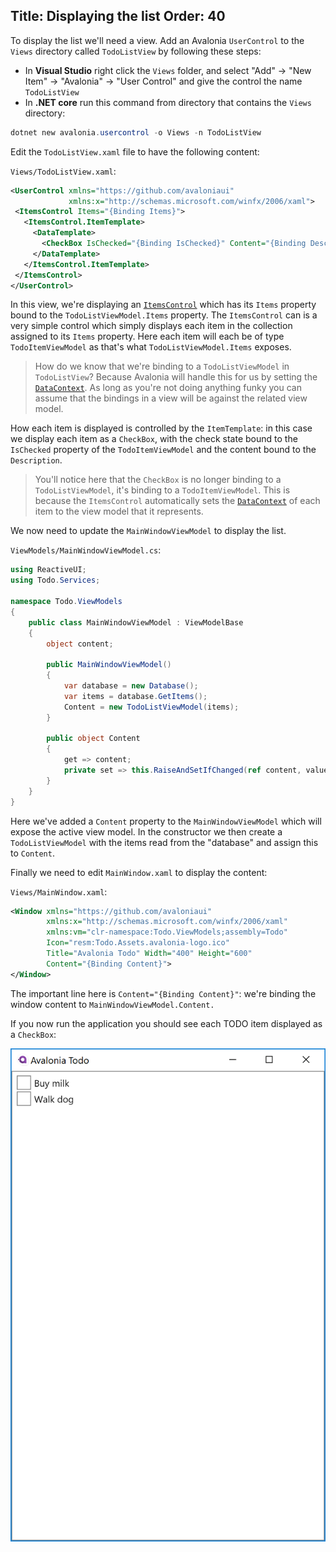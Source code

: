 Title: Displaying the list
Order: 40
---

To display the list we'll need a view. Add an Avalonia `UserControl` to the `Views` directory called `TodoListView` by following these steps:

- In **Visual Studio** right click the `Views` folder, and select "Add" -> "New Item" -> "Avalonia" -> "User Control" and give the control the name `TodoListView`
- In **.NET core** run this command from directory that contains the `Views` directory:

```powershell
dotnet new avalonia.usercontrol -o Views -n TodoListView
```

Edit the `TodoListView.xaml` file to have the following content:

 `Views/TodoListView.xaml`:
 ```xml
 <UserControl xmlns="https://github.com/avaloniaui"
              xmlns:x="http://schemas.microsoft.com/winfx/2006/xaml">
  <ItemsControl Items="{Binding Items}">
    <ItemsControl.ItemTemplate>
      <DataTemplate>
        <CheckBox IsChecked="{Binding IsChecked}" Content="{Binding Description}"/>
      </DataTemplate>
    </ItemsControl.ItemTemplate>
  </ItemsControl>
</UserControl>
 ```

In this view, we're displaying an [`ItemsControl`](/controls/itemscontrol) which has its `Items` property bound to the `TodoListViewModel.Items` property. The `ItemsControl` can is a very simple control which simply displays each item in the collection assigned to its `Items` property. Here each item will each be of type `TodoItemViewModel` as that's what `TodoListViewModel.Items` exposes.

> How do we know that we're binding to a `TodoListViewModel` in `TodoListView`? Because Avalonia will handle this for us by setting the [`DataContext`](/docs/binding/datacontext). As long as you're not doing anything funky you can assume that the bindings in a view will be against the related view model. 

How each item is displayed is controlled by the `ItemTemplate`: in this case we display each item as a `CheckBox`, with the check state bound to the `IsChecked` property of the `TodoItemViewModel` and the content bound to the `Description`.

> You'll notice here that the `CheckBox` is no longer binding to a `TodoListViewModel`, it's binding to a `TodoItemViewModel`. This is because the `ItemsControl` automatically sets the [`DataContext`](/docs/binding/datacontext) of each item to the view model that it represents.

We now need to update the `MainWindowViewModel` to display the list.

`ViewModels/MainWindowViewModel.cs`:
```csharp
using ReactiveUI;
using Todo.Services;

namespace Todo.ViewModels
{
    public class MainWindowViewModel : ViewModelBase
    {
        object content;

        public MainWindowViewModel()
        {
            var database = new Database();
            var items = database.GetItems();
            Content = new TodoListViewModel(items);
        }

        public object Content
        {
            get => content;
            private set => this.RaiseAndSetIfChanged(ref content, value);
        }
    }
}
```

Here we've added a `Content` property to the `MainWindowViewModel` which will expose the active view model. In the constructor we then create a `TodoListViewModel` with the items read from the "database" and assign this to `Content`.

Finally we need to edit `MainWindow.xaml` to display the content:

`Views/MainWindow.xaml`:
```xml
<Window xmlns="https://github.com/avaloniaui"
        xmlns:x="http://schemas.microsoft.com/winfx/2006/xaml"
        xmlns:vm="clr-namespace:Todo.ViewModels;assembly=Todo"
        Icon="resm:Todo.Assets.avalonia-logo.ico"
        Title="Avalonia Todo" Width="400" Height="600"
        Content="{Binding Content}">
</Window>
```

The important line here is `Content="{Binding Content}"`: we're binding the window content to `MainWindowViewModel.Content.`

If you now run the application you should see each TODO item displayed as a `CheckBox`:

![Screenshot](images/displaying-the-list.png)